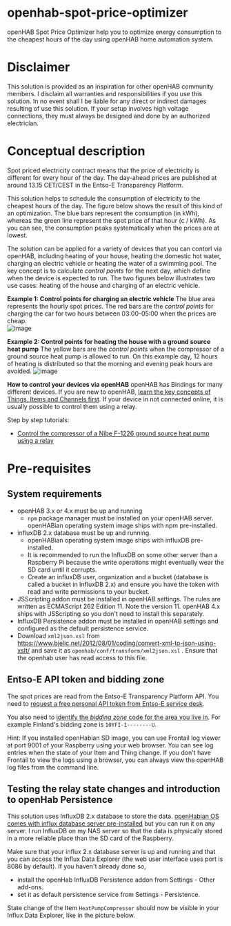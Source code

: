# openhab-spot-price-optimizer
openHAB Spot Price Optimizer help you to optimize energy consumption to the cheapest hours of the day using openHAB home automation system.

# Disclaimer
This solution is provided as an inspiration for other openHAB community members. I disclaim all warranties and responsibilities if you use this solution. In no event shall I be liable for any direct or indirect damages resulting of use this solution. If your setup involves high voltage connections, they must always be designed and done by an authorized electrician.

# Conceptual description
Spot priced electricity contract means that the price of electricity is different for every hour of the day. The day-ahead prices are published at around 13.15 CET/CEST in the Entso-E Transparency Platform.

This solution helps to schedule the consumption of electricity to the cheapest hours of the day. The figure below shows the result of this kind of an optimization. The blue bars represent the consumption (in kWh), whereas the green line represent the spot price of that hour (c / kWh). As you can see, the consumption peaks systematically when the prices are at lowest.

The solution can be applied for a variety of devices that you can contorl via openHAB, including heating of your house, heating the domestic hot water, charging an electric vehicle or heating the water of a swimming pool. The key concept is to calculate _control points_ for the next day, which define when the device is expected to run. The two figures below illustrates two use cases: heating of the house and charging of an electric vehicle.

**Example 1: Control points for charging an electric vehicle**
The blue area represents the hourly spot prices. The red bars are the _control points_ for charging the car for two hours between 03:00-05:00 when the prices are cheap.   
![image](https://github.com/masipila/openhab-spot-price-optimizer/assets/20110757/36d0bb9c-7707-4177-89b9-86f616823e8e)

**Example 2: Control points for heating the house with a ground source heat pump**
The yellow bars are the _control points_ when the compressor of a ground source heat pump is allowed to run. On this example day, 12 hours of heating is distributed so that the morning and evening peak hours are avoided.
![image](https://github.com/masipila/openhab-spot-price-optimizer/assets/20110757/fced817e-83d7-464c-bef2-a9d9c20e639a)

**How to control your devices via openHAB**
openHAB has Bindings for many different devices. If you are new to openHAB, [learn the key concepts of Things, Items and Channels first](https://www.openhab.org/docs/concepts/#things-channels-bindings-items-and-links). If your device in not connected online, it is usually possible to control them using a relay. 

Step by step tutorials:
- [Control the compressor of a Nibe F-1226 ground source heat pump using a relay](https://github.com/masipila/openhab-spot-price-optimizer/doc/Nibe-example.md)

# Pre-requisites

## System requirements
- openHAB 3.x or 4.x must be up and running
  - `npm` package manager must be installed on your openHAB server. openHABian operating system image ships with npm pre-installed.
- influxDB 2.x database must be up and running.
  - openHABian operating system image ships with influxDB pre-installed.
  - It is recommended to run the InfluxDB on some other server than a Raspberry Pi because the write operations might eventually wear the SD card until it corrupts.
  - Create an influxDB user, organization and a bucket (database is called a bucket in InfluxDB 2.x) and ensure you have the token with read and write permissions to your bucket.
- JSScripting addon must be installed in openHAB settings. The rules are written as ECMAScript 262 Edition 11. Note the version 11. openHAB 4.x ships with JSScripting so you don't need to install this separately.
- InfluxDB Persistence addon must be installed in openHAB settings and configured as the default persistence service.
- Download `xml2json.xsl` from https://www.bjelic.net/2012/08/01/coding/convert-xml-to-json-using-xslt/ and save it as `openhab/conf/transform/xml2json.xsl` . Ensure that the openhab user has read access to this file. 

## Entso-E API token and bidding zone
The spot prices are read from the Entso-E Transparency Platform API. You need to [request a free personal API token from Entso-E service desk](https://transparency.entsoe.eu/content/static_content/Static%20content/web%20api/Guide.html#_authentication_and_authorisation).

You also need to [identify the _bidding zone_ code for the area you live in](https://eepublicdownloads.entsoe.eu/clean-documents/EDI/Library/Market_Areas_v2.1.pdf). For example Finland's bidding zone is `10YFI-1--------U`.

Hint: If you installed openHabian SD image, you can use Frontail log viewer at port 9001 of your Raspberry using your web browser. You can see log entries when the state of your Item and Thing change. If you don't have Frontail to view the logs using a browser, you can always view the openHAB log files from the command line.

## Testing the relay state changes and introduction to openHab Persistence
This solution uses InfluxDB 2.x database to store the data. [openHabian OS comes with influx database server pre-installed](https://www.openhab.org/docs/installation/openhabian.html#features) but you can run it on any server. I run InfluxDB on my NAS server so that the data is physically stored in a more reliable place than the SD card of the Raspberry.

Make sure that your influx 2.x database server is up and running and that you can access the Influx Data Explorer (the web user interface uses port is 8086 by default). If you haven't already done so, 
- install the openHab InfluxDB Persistence addon from Settings - Other add-ons.
- set it as default persistence service from Settings - Persistence.

State change of the Item `HeatPumpCompressor` should now be visible in your Influx Data Explorer, like in the picture below.
